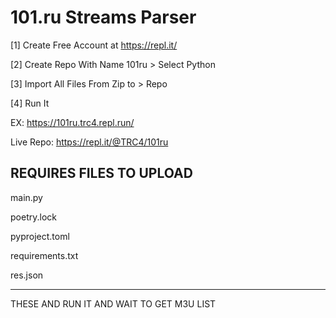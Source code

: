 # 101.ru Streams Parser

[1] Create Free Account at https://repl.it/

[2] Create Repo With Name 101ru > Select Python

[3] Import All Files From Zip to > Repo

[4] Run It

EX: https://101ru.trc4.repl.run/

Live Repo: https://repl.it/@TRC4/101ru

REQUIRES FILES TO UPLOAD
---------------------------
main.py

poetry.lock

pyproject.toml

requirements.txt

res.json

---------------------------
THESE AND RUN IT AND WAIT TO GET M3U LIST
